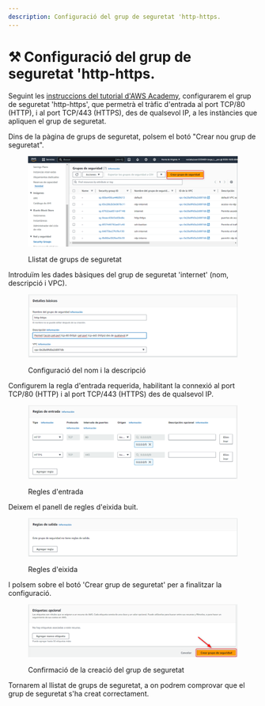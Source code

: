 ```yaml
---
description: Configuració del grup de seguretat 'http-https.
---
```


# ⚒ Configuració del grup de seguretat 'http-https.

Seguint les [instruccions del tutorial d'AWS Academy](./), configurarem el grup de seguretat 'http-https', que permetrà el tràfic d'entrada al port TCP/80 (HTTP), i al port TCP/443 (HTTPS), des de qualsevol IP, a les instàncies que apliquen el grup de seguretat.&#x20;

Dins de la pàgina de grups de seguretat, polsem el botó "Crear nou grup de seguretat".

<figure><img src="../../.gitbook/assets/image (146).png" alt=""><figcaption><p>Llistat de grups de seguretat</p></figcaption></figure>

Introduïm les dades bàsiques del grup de seguretat 'internet' (nom, descripció i VPC).

<figure><img src="../../.gitbook/assets/image (154).png" alt=""><figcaption><p>Configuració del nom i la descripció</p></figcaption></figure>

Configurem la regla d'entrada requerida, habilitant la connexió al port TCP/80 (HTTP) i al port TCP/443 (HTTPS) des de qualsevol IP.

<figure><img src="../../.gitbook/assets/image (155).png" alt=""><figcaption><p>Regles d'entrada</p></figcaption></figure>

Deixem el panell de regles d'eixida buit.

<figure><img src="../../.gitbook/assets/image (153).png" alt=""><figcaption><p>Regles d'eixida</p></figcaption></figure>

I polsem sobre el botó 'Crear grup de seguretat' per a finalitzar la configuració.&#x20;

<figure><img src="../../.gitbook/assets/image (150).png" alt=""><figcaption><p>Confirmació de la creació del grup de seguretat</p></figcaption></figure>

Tornarem al llistat de grups de seguretat, a on podrem comprovar que el grup de seguretat s'ha creat correctament.













